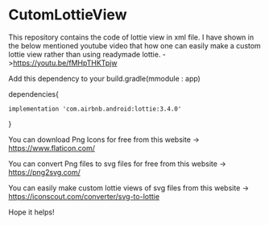 # CutomLottieView
This repository contains the code of lottie view in xml file.
I have shown in the below mentioned youtube video that how one can easily make a custom lottie view rather than using readymade lottie.
->https://youtu.be/fMHpTHKTpjw

Add this dependency to your build.gradle(mmodule : app)

dependencies{

    implementation 'com.airbnb.android:lottie:3.4.0'
    
}

You can download Png Icons for free from this website -> https://www.flaticon.com/

You can convert Png files to svg files for free from this website ->  https://png2svg.com/

You can easily make custom lottie views of svg files from this website -> https://iconscout.com/converter/svg-to-lottie

Hope it helps!
